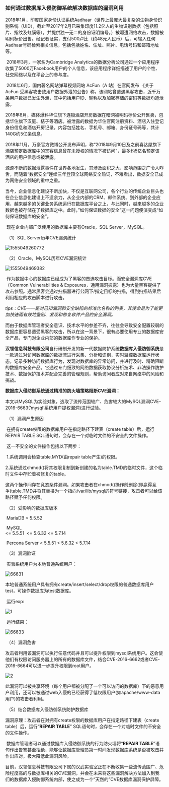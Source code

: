 ### 		如何通过数据库入侵防御系统解决数据库的漏洞利用

​	2018年1月，印度国家身份认证系统Aadhaar（世界上最庞大最复杂的生物身份识别系统（UID），截止至2017年2月已采集印度11.2亿人的生物识别数据（包括照片、指纹及虹膜等），并提供独一无二的身份证明编号。）被曝遭网络攻击，数据被明码标价出售。经记者证实，支付500卢比（约48元人民币）后，可输入任何Aadhaar号码检索相关信息，包括包括姓名、住址、照片、电话号码和邮箱地址等。

​	2018年3月，一家名为Cambridge Analytica的数据分析公司通过一个应用程序收集了5000万Facebook用户的个人信息，该应用程序详细描述了用户的个性、社交网络以及在平台上的参与度。 

​	2018年6月，国内著名网站弹幕视频网站 AcFun（A 站）在官网发布 《关于AcFun 受黑客攻击致用户数据外泄的公告》称，该网站曾遭遇黑客攻击，近千万条用户数据已发生外泄，其中包括用户ID、昵称以及加密存储的密码等数据均遭泄露。

​	2018年8月，媒体爆料华住旗下连锁酒店开房数据在暗网被明码标价公开售卖，包括华住旗下汉庭、桔子等酒店。被泄露的数据为华住官网注册资料、酒店入住登记身份信息和酒店开房记录，内容包括姓名、手机号、邮箱、身份证号码等，共计140G约5亿条信息。 

​	2018年11月，万豪官方微博公开发布声明，称“2018年9月10日及之前喜达屋旗下酒店预定数据库中的宾客信息曾在未授权的情况下被访问”，最多约5亿名预定该酒店的用户信息或被泄露。

​	源源不断的数据泄露事件在世界各地发生，其涉及面积之大、影响范围之广令人咋舌，而随着“数据安全“连续三年登顶全球网络安全热词，不难看出，数据安全已成为网络安全领域的重中之重。

​	当今，企业信息化建设不断加快，不仅是互联网公司，各个行业的传统企业巨头也在企业信息化建设上不遗余力，从企业内部的CRM、邮件系统、到外部的企业应用，越来越多的关键业务系统运行在数据库平台之上，与此同时，越来越多的企业数据也被存储在了数据库之中。此时，”如何保证数据的安全”这一问题便演变成“如何保证数据库的安全”。

​	现在企业内部广泛使用的数据库主要有Oracle，SQL Server，MySQL。

​	（1）SQL Server历年CVE漏洞统计

![1555049260772](assets/1555049260772.png)

​	（2）Oracle，MySQL历年CVE漏洞统计

![1555049469382](assets/1555049469382.png)

​	作为数据中心的数据库已经成为了黑客的首选攻击目标。而安全漏洞库CVE （Common Vulnerabilities & Exposures，通用漏洞披露）也为大量黑客提供了攻击参照。通常黑客会通过扫描器进行公网下/指定目标的扫描，得到扫描结果后利用相应的攻击脚本进行攻击。

​	*tips：CVE——是对已知漏洞和安全缺陷的标准化名称的列表，其使命是为了能更加快速而有效地鉴别、发现和修复软件产品的安全漏洞。*	

​	而由于数据库管理者安全意识、技术水平的参差不齐，往往会导致安全配置较弱的数据库更容易遭受黑客的攻击，所以在这一背景下，很有必要使用专业的数据库安全产品，专门对企业内部的数据库作专业的保护。

​	**汉领信息科技有限公司**自行研制开发的新一代数据防护系统**数据库入侵防御系统**是一款通过对访问数据库的数据流进行采集、分析和识别，实时监控数据库运行状态，记录多种访问数据库行为，发现对数据库的异常访问，并进行及时、精确阻断的数据库安全产品。它通过专门细致的网络数据获取协议分析技术、非法操作防护技术、数据保护技术并配合完善的管理规则，帮助访问者应对来自网络中的风险和挑战。

​	**数据库入侵防御系统通过精准的防火墙策略阻断CVE漏洞：**

​	本文以MySQL为实验对象，选取了流传范围较广、危害较大的MySQL漏洞CVE-2016-6663(’mysql‘系统用户提权漏洞)进行试验。

​	（1）漏洞产生原因

​	在拥有create权限的数据库用户在指定路径下建表（create table）后，运行REPAIR TABLE SQL语句时，会存在一个对临时文件的不安全的文件操作。

​	这一不安全的文件操作包括以下两步：

​	1.系统调用会检查table.MYD(由repair table产生)的权限。

​	2.系统通过chmod()将其权限复制到新创建的名为table.TMD的临时文件，这个临时文件中存贮着被修复的table。

​	这两个操作间存在竞态条件漏洞。如果攻击者在chmod()操作前删除(即赢得竞争)table.TMD并将其替换为一个指向/var/lib/mysql的符号链接，攻击者可以给该路径赋予任何权限。

​	（2）受影响的数据库版本

​	MariaDB 
   		 < 5.5.52

​	MySQL  
 		 <= 5.5.51
​		 <= 5.6.32
   		 <= 5.7.14

​	Percona Server
  		 < 5.5.51
   		 < 5.6.32
 		 < 5.7.14	

​	（3）漏洞验证

​	实验系统用户为本地普通系统用户：

![66631](assets/66631.png)

​       本地普通系统用户具有拥有create/insert/select/drop权限的普通数据库用户test，可操作数据库为test数据库。

​	运行exp:

![1](assets/1.gif)

​	运行结果：

![66633](assets/66633.png)

​	（4）漏洞危害

​	攻击者利用该漏洞可以执行任意代码并且可以提升权限到mysql系统用户。这会使他们有权限访问服务器上的所有的数据库文件，结合CVE-2016-6662或者CVE-2016-6664可以进一步提升权限到root用户。

![2](assets/2.gif)

​	此漏洞可以被共享环境（每个用户都被分配了一个可以访问的数据库）下的恶意用户利用，还可以被通过web入侵的已经获得了低权限用户(如apache/www-data用户)的攻击者利用。

​	（5）结合数据库入侵防御系统防护数据库

​	漏洞原理：攻击者在对拥有create权限的数据库用户在指定路径下建表（create table）后，运行“**REPAIR TABLE**” SQL语句时，会存在一个对临时文件的不安全的文件操作。

​	数据库管理者可以通过数据库入侵防御系统的行为防火墙将“**REPAIR TABLE**”语句作出告警甚至拒绝，能够让数据库管理员第一时间发现数据库系统是否被攻击并作出应对，极大降低此漏洞风险。

​	目前，汉领信息科技有限公司下属的汉武实验室正在不断收集一些流传范围广、危险程度高的与数据库相关的CVE漏洞，并会在未来将这些漏洞解决方法加入到我们的数据库入侵防御系统内部，使之成为一个“天然的”CVE数据库漏洞保护屏障。

